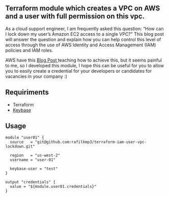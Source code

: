 ## Terraform module which creates a VPC on AWS and a user with full permission on this vpc.

As a cloud support engineer, I am frequently asked this question: “How can I lock down my user’s Amazon EC2 access to a single VPC?” This blog post will answer the question and explain how you can help control this level of access through the use of AWS Identity and Access Management (IAM) policies and IAM roles.

AWS have this [Blog Post ](https://aws.amazon.com/pt/blogs/security/how-to-help-lock-down-a-users-amazon-ec2-capabilities-to-a-single-vpc/ "Blog Post") teaching how to achieve this, but it seems painful to me, so I developed this module, I hope this can be useful for you to allow you to easily create a credential for your developers or candidates for vacancies in your company :)

## Requiriments
- Terraform
- [Keybase](https://keybase.io/ "Keybase")


## Usage

```hcl
module "user01" {
  source   = "git@github.com:rafilkmp3/terraform-iam-user-vpc-lockdown.git"

  region   = "us-west-2"
  username = "user-01"

  keybase-user = "test"
}

output "credentials" {
  value = "${module.user01.credentials}"
}
```